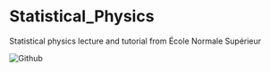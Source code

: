 # Statistical_Physics
Statistical physics lecture and tutorial from École Normale Supérieur  
  
![Github](http://www.thp.uni-koeln.de/~berg/ws17/Local_times_surface.png)
